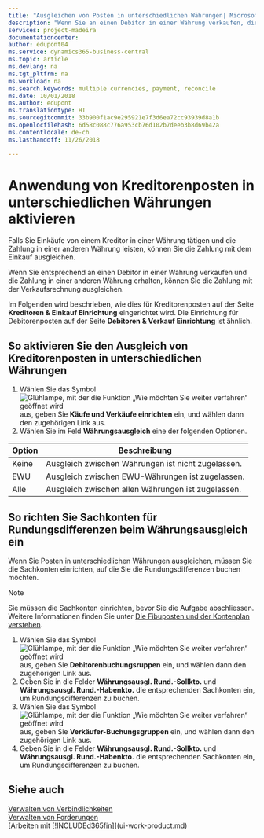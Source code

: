 ```yaml
---
title: "Ausgleichen von Posten in unterschiedlichen Währungen| Microsoft Docs"
description: "Wenn Sie an einen Debitor in einer Währung verkaufen, die Zahlung jedoch in einer anderen Währung erfolgt, kann die Rechnung mit der Zahlung ausgeglichen werden."
services: project-madeira
documentationcenter: 
author: edupont04
ms.service: dynamics365-business-central
ms.topic: article
ms.devlang: na
ms.tgt_pltfrm: na
ms.workload: na
ms.search.keywords: multiple currencies, payment, reconcile
ms.date: 10/01/2018
ms.author: edupont
ms.translationtype: HT
ms.sourcegitcommit: 33b900f1ac9e295921e7f3d6ea72cc93939d8a1b
ms.openlocfilehash: 6d58c088c776a953cb76d102b7deeb3b8d69b42a
ms.contentlocale: de-ch
ms.lasthandoff: 11/26/2018

---
```

# <a name="enable-application-of-ledger-entries-in-different-currencies"></a>Anwendung von Kreditorenposten in unterschiedlichen Währungen aktivieren
Falls Sie Einkäufe von einem Kreditor in einer Währung tätigen und die Zahlung in einer anderen Währung leisten, können Sie die Zahlung mit dem Einkauf ausgleichen.

Wenn Sie entsprechend an einen Debitor in einer Währung verkaufen und die Zahlung in einer anderen Währung erhalten, können Sie die Zahlung mit der Verkaufsrechnung ausgleichen.

Im Folgenden wird beschrieben, wie dies für Kreditorenposten auf der Seite **Kreditoren & Einkauf Einrichtung** eingerichtet wird. Die Einrichtung für Debitorenposten auf der Seite **Debitoren & Verkauf Einrichtung** ist ähnlich.

## <a name="to-enable-application-of-vendor-ledger-entries-in-different-currencies"></a>So aktivieren Sie den Ausgleich von Kreditorenposten in unterschiedlichen Währungen
1. Wählen Sie das Symbol ![Glühlampe, mit der die Funktion „Wie möchten Sie weiter verfahren“ geöffnet wird](media/ui-search/search_small.png "Wie möchten Sie weiter verfahren?") aus, geben Sie **Käufe und Verkäufe einrichten** ein, und wählen dann den zugehörigen Link aus.
2. Wählen Sie im Feld **Währungsausgleich** eine der folgenden Optionen.

| Option | Beschreibung |
| --- | --- |
| Keine |Ausgleich zwischen Währungen ist nicht zugelassen. |
| EWU |Ausgleich zwischen EWU-Währungen ist zugelassen. |
| Alle |Ausgleich zwischen allen Währungen ist zugelassen. |

## <a name="to-set-up-gl-accounts-for-currency-application-rounding-differences"></a>So richten Sie Sachkonten für Rundungsdifferenzen beim Währungsausgleich ein  
Wenn Sie Posten in unterschiedlichen Währungen ausgleichen, müssen Sie die Sachkonten einrichten, auf die Sie die Rundungsdifferenzen buchen möchten.  

> [!NOTE]  
>  Sie müssen die Sachkonten einrichten, bevor Sie die Aufgabe abschliessen. Weitere Informationen finden Sie unter [Die Fibuposten und der Kontenplan verstehen](finance-general-ledger.md).

1. Wählen Sie das Symbol ![Glühlampe, mit der die Funktion „Wie möchten Sie weiter verfahren“ geöffnet wird](media/ui-search/search_small.png "Wie möchten Sie weiter verfahren?") aus, geben Sie **Debitorenbuchungsruppen** ein, und wählen dann den zugehörigen Link aus.  
2. Geben Sie in die Felder **Währungsausgl. Rund.-Sollkto.** und **Währungsausgl. Rund.-Habenkto.** die entsprechenden Sachkonten ein, um Rundungsdifferenzen zu buchen.  
3. Wählen Sie das Symbol ![Glühlampe, mit der die Funktion „Wie möchten Sie weiter verfahren“ geöffnet wird](media/ui-search/search_small.png "Wie möchten Sie weiter verfahren?") aus, geben Sie **Verkäufer-Buchungsgruppen** ein, und wählen dann den zugehörigen Link aus.  
4. Geben Sie in die Felder **Währungsausgl. Rund.-Sollkto.** und **Währungsausgl. Rund.-Habenkto.** die entsprechenden Sachkonten ein, um Rundungsdifferenzen zu buchen.  

## <a name="see-also"></a>Siehe auch
[Verwalten von Verbindlichkeiten](payables-manage-payables.md)  
[Verwalten von Forderungen](receivables-manage-receivables.md)  
[Arbeiten mit [!INCLUDE[d365fin](includes/d365fin_md.md)]](ui-work-product.md)

